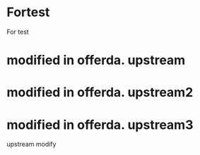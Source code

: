 # Fortest
For test
# modified in offerda. upstream
# modified in offerda. upstream2
# modified in offerda. upstream3
upstream modify
